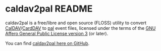 caldav2pal README
=================

caldav2pal is a free/libre and open source (FLOSS) utility to convert
[CalDAV](https://en.wikipedia.org/wiki/CalDAV)/[CardDAV](https://en.wikipedia.org/wiki/CardDAV)
to [pal](https://palcal.sourceforge.net/) event files, licensed under the
terms of the [GNU Affero General Public License version 3](https://www.gnu.org/licenses/agpl.html)
(or later).

You can find [caldav2pal here on GitHub](https://github.com/DrMcCoy/caldav2pal).
